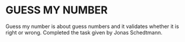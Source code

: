 # GUESS MY NUMBER
Guess my number is about guess numbers and it validates whether it is right or wrong.
Completed the task given by Jonas Schedtmann.
